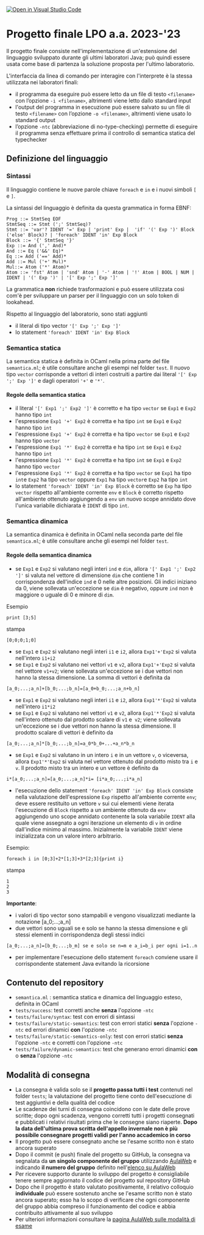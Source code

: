 [![Open in Visual Studio Code](https://classroom.github.com/assets/open-in-vscode-718a45dd9cf7e7f842a935f5ebbe5719a5e09af4491e668f4dbf3b35d5cca122.svg)](https://classroom.github.com/online_ide?assignment_repo_id=11180768&assignment_repo_type=AssignmentRepo)
# Progetto finale LPO a.a. 2023-'23
Il progetto finale consiste nell'implementazione di un'estensione del linguaggio sviluppato durante gli ultimi laboratori Java;
può quindi essere usata come base di partenza la soluzione proposta per l'ultimo laboratorio.

L'interfaccia da linea di comando per interagire con l'interprete è la stessa utilizzata nei laboratori finali:
- il programma da eseguire può essere letto da un file di testo `<filename>` con l’opzione `-i <filename>`, altrimenti viene letto dallo standard
input
- l'output del programma in esecuzione può essere salvato su un file di testo `<filename>` con l’opzione `-o <filename>`, altrimenti viene usato lo standard output
- l’opzione `-ntc` (abbreviazione di no-type-checking) permette di eseguire il programma senza effettuare prima il controllo di semantica statica del
typechecker 

## Definizione del linguaggio

### Sintassi
Il linguaggio contiene le nuove parole chiave `foreach` e `in` e i nuovi simboli `[` e `]`.

La sintassi del linguaggio è definita da questa grammatica in forma EBNF:

```
Prog ::= StmtSeq EOF
StmtSeq ::= Stmt (';' StmtSeq)?
Stmt ::= 'var'? IDENT '=' Exp | 'print' Exp |  'if' '(' Exp ')' Block ('else' Block)? | 'foreach' IDENT 'in' Exp Block
Block ::= '{' StmtSeq '}'
Exp ::= And (',' And)* 
And ::= Eq ('&&' Eq)* 
Eq ::= Add ('==' Add)*
Add ::= Mul ('+' Mul)*
Mul::= Atom ('*' Atom)*
Atom ::= 'fst' Atom | 'snd' Atom | '-' Atom | '!' Atom | BOOL | NUM | IDENT | '(' Exp ')' | '[' Exp ';' Exp ']' 
```
La grammatica **non** richiede trasformazioni e può essere utilizzata così com'è per sviluppare un parser per il linguaggio con un solo token di lookahead.

Rispetto al linguaggio del laboratorio, sono stati aggiunti
- il literal di tipo vector  `'[' Exp ';' Exp ']'`
- lo statement `'foreach' IDENT 'in' Exp Block`

### Semantica statica

La semantica statica è definita in OCaml nella prima parte del file `semantica.ml`; è utile consultare anche gli esempi nel folder `test`. Il nuovo tipo `vector` corrisponde a vettori di interi costruiti a partire dai literal `'[' Exp ';' Exp ']'` e dagli operatori `'+'` e `'*'`.

#### Regole della semantica statica
- il literal `'[' Exp1 ';' Exp2 ']'` è corretto e ha tipo `vector` se `Exp1` e `Exp2` hanno tipo `int`
- l'espressione `Exp1 '+' Exp2` è corretta e ha tipo `int` se `Exp1` e `Exp2` hanno tipo `int`
- l'espressione `Exp1 '+' Exp2` è corretta e ha tipo `vector` se `Exp1` e `Exp2` hanno tipo `vector`
- l'espressione `Exp1 '*' Exp2` è corretta e ha tipo `int` se `Exp1` e `Exp2` hanno tipo `int`
- l'espressione `Exp1 '*' Exp2` è corretta e ha tipo `int` se `Exp1` e `Exp2` hanno tipo `vector`
- l'espressione `Exp1 '*' Exp2` è corretta e ha tipo `vector` se `Exp1` ha tipo `int`e `Exp2` ha tipo `vector` oppure `Exp1` ha tipo `vector`e `Exp2` ha tipo `int`
- lo statement `'foreach' IDENT 'in' Exp Block` è corretto se `Exp` ha tipo `vector` rispetto all'ambiente corrente `env` e `Block` è corretto rispetto all'ambiente ottenuto aggiungendo a `env` un nuovo scope annidato dove l'unica variabile dichiarata è `IDENT` di tipo `int`.

### Semantica dinamica
La semantica dinamica è definita in OCaml nella seconda parte del file `semantica.ml`; è utile consultare anche gli esempi nel folder `test`.

#### Regole della semantica dinamica

- se `Exp1` e `Exp2` si valutano negli interi `ind` e `dim`, allora `'[' Exp1 ';' Exp2 ']'` si valuta nel vettore di dimensione `dim` che contiene 1 in corrispondenza dell'indice `ind` e 0 nelle altre posizioni. Gli indici iniziano da 0, viene sollevata un'eccezione se `dim` è negativo, oppure `ind` non  è maggiore o uguale di 0 e minore di `dim`.

Esempio
```
print [3;5]
```
stampa
```
[0;0;0;1;0]
```
- se `Exp1` e `Exp2` si valutano negli interi `i1` e `i2`, allora `Exp1'+'Exp2` si valuta nell'intero `i1+i2`
- se `Exp1` e `Exp2` si valutano nei vettori `v1` e `v2`, allora `Exp1'+'Exp2` si valuta nel vettore `v1+v2`; viene sollevata un'eccezione se i due vettori non hanno la stessa dimensione. La somma di vettori è definita da
```
[a_0;...;a_n]+[b_0;...;b_n]=[a_0+b_0;...;a_n+b_n]
```
- se `Exp1` e `Exp2` si valutano negli interi `i1` e `i2`, allora `Exp1'*'Exp2` si valuta nell'intero `i1*i2`
- se `Exp1` e `Exp2` si valutano nei vettori `v1` e `v2`, allora `Exp1'*'Exp2` si valuta nell'intero ottenuto dal prodotto scalare di `v1` e` v2`; viene sollevata un'eccezione se i due vettori non hanno la stessa dimensione. Il prodotto scalare di vettori è definito da
```
[a_0;...;a_n]*[b_0;...;b_n]=a_0*b_0+...+a_n*b_n
```
- se `Exp1` e `Exp2` si valutano in un intero `i` e in un vettore `v`, o viceversa, allora `Exp1'*'Exp2` si valuta nel vettore ottenuto dal prodotto misto tra `i` e `v`. Il prodotto misto tra un intero e un vettore è definito da
```
i*[a_0;...;a_n]=[a_0;...;a_n]*i= [i*a_0;...;i*a_n]
```
- l'esecuzione dello statement `'foreach' IDENT 'in' Exp Block` consiste nella valutazione dell'espressione `Exp` rispetto all'ambiente corrente `env`;
deve essere restituito un vettore `v` sui cui elementi viene iterata l'esecuzione di `Block` rispetto a un ambiente ottenuto da `env` aggiungendo uno scope annidato contenente la sola variabile `IDENT` alla quale viene assegnato a ogni iterazione un elemento di `v` in ordine dall'indice minimo al massimo. Inizialmente la variabile  `IDENT` viene inizializzata con un valore intero arbitrario. 

Esempio:
```
foreach i in [0;3]+2*[1;3]+3*[2;3]{print i}
```
stampa
```
1
2
3
```
**Importante**:
- i valori di tipo vector sono stampabili e vengono visualizzati mediante la notazione [a_0;...;a_n]
- due vettori sono uguali se e solo se hanno la stessa dimensione e gli stessi elementi in corrispondenza degli stessi indici
```
[a_0;...;a_n]=[b_0;...;b_m] se e solo se n=m e a_i=b_i per ogni i=1..n
```
- per implementare l'esecuzione dello statement `foreach` conviene usare il corrispondente statement Java evitando la ricorsione

## Contenuto del repository

* `semantica.ml` : semantica statica e dinamica del linguaggio esteso, definita in OCaml
* `tests/success`: test corretti anche **senza** l'opzione `-ntc`
* `tests/failure/syntax`: test con errori di sintassi 
* `tests/failure/static-semantics`: test con errori statici **senza** l'opzione `-ntc` ed errori dinamici **con** l'opzione `-ntc`
* `tests/failure/static-semantics-only`: test con errori statici **senza** l'opzione `-ntc` e corretti con l'opzione `-ntc`
* `tests/failure/dynamic-semantics`: test che generano errori dinamici **con** o **senza** l'opzione `-ntc`

## Modalità di consegna

- La consegna è valida solo se il **progetto passa tutti i test** contenuti nel folder `tests`; la valutazione del progetto tiene conto dell'esecuzione di test aggiuntivi e della qualità del codice
- Le scadenze dei turni di consegna coincidono con le date delle prove scritte; dopo ogni scadenza, vengono corretti tutti i progetti consegnati e pubblicati i relativi risultati prima che le consegne siano riaperte. **Dopo la data dell'ultima prova scritta dell'appello invernale non è più possibile consegnare progetti validi per l'anno accademico in corso**
- Il progetto può essere consegnato anche se l'esame scritto non è stato ancora superato
- Dopo il commit (e push) finale del progetto su GitHub, la consegna va segnalata da **un singolo componente del gruppo** utilizzando [AulaWeb](https://2022.aulaweb.unige.it/mod/assign/view.php?id=51610) e indicando **il numero del gruppo** definito nell'[elenco su AulaWeb](https://2022.aulaweb.unige.it/mod/wiki/view.php?id=51608)
- Per ricevere supporto durante lo sviluppo del progetto è consigliabile tenere sempre aggiornato il codice del progetto sul repository GitHub  
- Dopo che il progetto è stato valutato positivamente, il relativo colloquio **individuale** può essere sostenuto  anche se l'esame scritto non è stato ancora superato; esso ha lo scopo di verificare che ogni componente del gruppo abbia compreso il funzionamento del codice e abbia contribuito attivamente al suo sviluppo
- Per ulteriori informazioni consultare la [pagina AulaWeb sulle modalità di esame](https://2022.aulaweb.unige.it/mod/page/view.php?id=51601)
